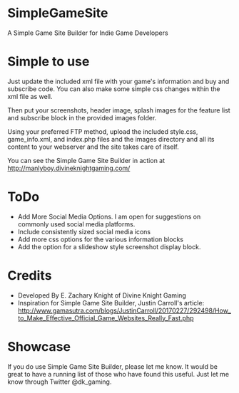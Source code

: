 # SimpleGameSite
A Simple Game Site Builder for Indie Game Developers

# Simple to use
Just update the included xml file with your game's information and buy and subscribe code. You can also make some simple css changes within the xml file as well.

Then put your screenshots, header image, splash images for the feature list and subscribe block in the provided images folder. 

Using your preferred FTP method, upload the included style.css, game_info.xml, and index.php files and the images directory and all its content to your webserver and the site takes care of itself. 

You can see the Simple Game Site Builder in action at http://manlyboy.divineknightgaming.com/

# ToDo

- Add More Social Media Options. I am open for suggestions on commonly used social media platforms.
- Include consistently sized social media icons
- Add more css options for the various information blocks
- Add the option for a slideshow style screenshot display block.

# Credits

- Developed By E. Zachary Knight of Divine Knight Gaming
- Inspiration for Simple Game Site Builder, Justin Carroll's article: http://www.gamasutra.com/blogs/JustinCarroll/20170227/292498/How_to_Make_Effective_Official_Game_Websites_Really_Fast.php

# Showcase

If you do use Simple Game Site Builder, please let me know. It would be great to have a running list of those who have found this useful. Just let me know through Twitter @dk_gaming.
